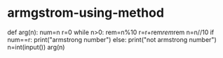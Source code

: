 # armgstrom-using-method
def arg(n):     num=n     r=0     while n>0:         rem=n%10         r=r+rem*rem*rem         n=n//10     if num==r:         print("armstrong number")     else:         print("not armstrong number")  n=int(input()) arg(n)
